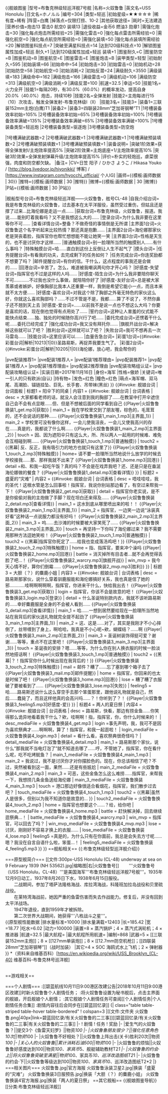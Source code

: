{{舰娘图鉴
|型号=布鲁克林级轻巡洋舰7号舰
|名称=火奴鲁鲁
|英文名=USS Honolulu
|日文名=ホノルル
|编号=304
|类型=轻巡
|初始星级=★★☆☆☆
|稀有度=稀有
|阵营=白鹰
|掉落点=仅限打捞、10-2
|其他获取途径= 
|耗时=无法建造
|营养价值=炮击13  雷击0  航空0  装填13
|退役收益=金币6 燃油3 勋章1
|需强化炮击=30
|强化每点炮击所需经验=25
|需强化雷击=0
|强化每点雷击所需经验=0
|需强化航空=0
|强化每点航空所需经验=0
|需强化装填=50
|强化每点装填所需经验=20
|解锁图鉴科技点=7
|突破至满星科技点=14
|达到120级科技点=10
|解锁图鉴属性加成=轻巡 耐久+1
|达到120级属性加成=轻巡 装填+1
|图鉴耐久=C
|图鉴防空=B
|图鉴机动=B
|图鉴航空=E
|图鉴雷击=E
|图鉴炮击=B
|装甲类型=轻型
|初始耐久=595
|初始装填=66
|初始命中=54
|初始炮击=30
|初始雷击=0
|初始机动=28
|初始防空=58
|初始航空=0
|初始消耗=2
|初始反潜=24
|满级耐久=3550
|满级装填=183
|满级命中=162
|满级炮击=166
|满级雷击=0
|满级机动=106
|满级防空=313
|满级航空=0
|满级消耗=9
|满级反潜=100
|航速=32.5
|幸运=50
|技能1名=火力全开
|技能1=每隔20秒，有30.0%（60.0%）的概率发动，提高自身20.0%（40.0%）炮击，持续10秒
|技能2名=全弹发射
|技能2=主炮每进行15（10）次攻击，触发全弹发射-布鲁克林级I（II）
|技能3名=
|技能3=
|装备1=三联装152mm主炮(白鹰)T1
|装备2=
|装备3=四联装28mm“芝加哥钢琴”T1
|1号槽装备效率初始=105%
|2号槽装备效率初始=65%
|3号槽装备效率初始=100%
|1号槽装备效率满破=135%
|2号槽装备效率满破=65%
|3号槽装备效率满破=100%
|1号槽装备类型=轻巡炮
|2号槽装备类型=驱逐炮
|3号槽装备类型=防空炮
<!--鱼雷底座数不代表武器数，不了解的请勿修改数据。-->
|1号槽满破武器数=2
|2号槽满破武器数=1
|3号槽满破武器数=1
|1号槽满破预装填数=2
|2号槽满破预装填数=1
|3号槽满破预装填数=1
|装备说明=
|突破1阶效果=获得全弹发射I/主炮效率提高5%
|突破2阶效果=主炮底座+1/主炮效率提高10%
|突破3阶效果=全弹发射弹幕升级/主炮效率提高15%
|评价=朴实的轻炮巡，虐菜很强，肉度和防空都欠缺。
|备注=
|CV=日笠 阳子 / ひかさ  ようこ / Hikasa Youko / [http://blog.livedoor.jp/hiyonikki/ 博客] / [https://www.instagram.com/hyocchi_official/ 个人IG]
|画师={{模板:画师数据 | 30}}
|推特={{模板:画师数据 | 30 |推特}}
|微博={{模板:画师数据 | 30 |微博}}
|P站={{模板:画师数据 | 30 |P站}}

|舰船型号台词=布鲁克林级轻巡洋舰——火奴鲁鲁，舷号CL-48
|自我介绍台词=我是布鲁克林级的火奴鲁鲁，过去基本在太平洋服役，虽然受过重伤，但姑且还是撑了过来…比海伦娜是走运一点……
|获取台词=布鲁克林级，火奴鲁鲁，报道。我说……能别盯着我看吗？又不是我想这么大的……
|登录台词=为什么我非要在这里等你不可……
|查看详情台词=整备？不做奇怪的事情倒是无所谓
|主界面1台词=火奴鲁鲁这个名字听起来比较热情？那还真是抱歉……
|主界面2台词=海伦娜那家伙老是哭丧着脸，指挥官你也帮忙想想能不能让她笑一笑
|主界面3台词=性格是天生的，也不是讨厌你才这样……
|普通触摸台词=别一脸理所当然的触摸别人……有什么事吗？
|特殊触摸台词=哈……直白到这份上反倒让人生不起气了
|摸头台词=
|任务提醒台词=有看我的功夫，去完成剩下的任务如何？
|任务完成台词=你连奖励都不想要了吗？
|邮件提醒台词=有你的信。干什么，这点程度的事我还是会做的……
|回港台词=辛苦了。怎么，难道被我嘲讽两句你才开心吗？
|好感度-失望台词=指挥官也不过是这样的人吗……
|好感度-陌生台词=为什么我非要陪你聊天不可…………不过我也没什么事做，就陪陪你好了
|好感度-友好台词=总是被大家羡慕或者嫉妒，好像胸部比我本人还重要一样，我倒是希望它能小一点，而且本来就不太方便……
|好感度-喜欢台词=对我这个除了胸部之外毫无特色的家伙这么好，你就这么喜欢胸部吗？……不过不管是不是，我都……算了不说了，不然你鼻子还不翘到天上去
|好感度-爱台词=……以前我不是说一点也不想这么大吗？你要是喜欢的话，现在倒也觉得有点用处了……
|誓约台词=这种让人害羞的仪式能不能快点结束……独、独处的时候随你高兴行了吧……
|委托完成台词=还愣着干什么呢……委托已经完成了
|强化成功台词=我又没有拜托你……
|旗舰开战台词=解决掉这些就可以了吧？
|胜利台词=这样就可以了吧？
|失败台词=我可不想再去一次马雷岛……
|技能台词=这里应该可以……
|血量告急台词=
|彩蛋1台词={{#invoke:彩蛋台词|解析|10213|1|0}}圣路易斯，再捉弄我要生气了。
|彩蛋2台词={{#invoke:彩蛋台词|解析|10205|1|0}}海伦娜，放心吧，我会帮你的

|pve配装推荐1=
|pve配装1推荐人=
|pve配装1推荐理由=
|pvp配装推荐1=
|pvp配装1推荐人=
|pvp配装1推荐理由=
|pvp配装2推荐理由
|pve配装攻略组认证=
|pvp配装攻略组认证=
|实装日期=2017年11月16日
|身份=海军
|性格=傲娇
|关键词=唯一引人的只有欧派(自认)
|持有物=
|发色=红色
|瞳色=红色
|萌点=海军帽、双马尾、高潮脸、锚链挂坠、巨乳、长手套、吊带袜(黑丝)
}}
{{#invoke: 舰娘台词 | 台词面板 
| 标题1 = 阳伞下的同桌
| 内容1 = {{#invoke: 舰娘台词 | 台词表格
  | desc = 大家都看老师的话，就没人会注意到我的胸部了……在教室中打开伞遮住自己会不会有点显眼……但、但是不想被后面的同学看到自己 {{Player|火奴鲁鲁换装1_get.mp3|获取}}
  | main_1 =  我在学校里交到了朋友喔，棕色的，毛茸茸的，还不会说话的那种…… {{Player|火奴鲁鲁换装1_main_1.mp3|主界面_1}}
  | main_2 =  学校里可没有像你这样，一会儿使我沮丧，一会儿又使我高兴的存在……真是的，我都说了什么啊…… {{Player|火奴鲁鲁换装1_main_2.mp3|主界面_2}}
  | touch = 因、因为遮阳伞只有这么大，所、所以两人一起用的时候难、难免会互相碰到啊…… {{Player|火奴鲁鲁换装1_touch_1.mp3|普通触摸}}
  | touch2 ={{黑幕| 反、反正，我有吸引力的地方也就只有这里了}} {{Player|火奴鲁鲁换装1_touch_2.mp3|特殊触摸}}
  | home= 请不要一脸理所当然地说什么放学的时候去学校接我……那、那样我就不出来了 {{Player|火奴鲁鲁换装1_home.mp3|回港}}
  | detail =和、和我一起吃午饭？真的吗？不会是在戏弄我吧？还、还是只是在垂涎海伦娜做的餐食？ {{Player|火奴鲁鲁换装1_detail.mp3|查看详情}}
  }}
| 标题2 = 盛夏的“灾难”
| 内容2 = {{#invoke: 舰娘台词 | 台词表格
  | desc = 唔哇哇哇，我的圣代！这根水管是怎么回事啦！指挥官，我说你别站那边看了，有空过来帮我一下！ {{Player|火奴鲁鲁换装2_get.mp3|获取}}
  | detail = 指挥官你老实说，是不是你偷偷对我的主炮做了手脚？现在坦白还来得及…… {{Player|火奴鲁鲁换装2_detail.mp3|查看详情}}
  | main_1 =  这水到底从哪里喷出来的啦！！ {{Player|火奴鲁鲁换装2_main_1.mp3|主界面_1}}
  | main_2 =  指挥官，一边笑一边说“泳装真好看”这种话一点说服力都没有好吗！ {{Player|火奴鲁鲁换装2_main_2.mp3|主界面_2}}
  | main_3 =  呜……去沙滩的时候要被大家笑死了…… {{Player|火奴鲁鲁换装2_main_3.mp3|主界面_3}}
  | touch = 再坚持一下你叫了海伦娜过来？我不需要用那种方法逗她笑啦！ {{Player|火奴鲁鲁换装2_touch_1.mp3|普通触摸}}
  | touch2 = {{黑幕|指挥官你死定了……给我也变成落汤鸡吧！}} {{Player|火奴鲁鲁换装2_touch_2.mp3|特殊触摸}}
  | home = 指、指挥官，要来冲个澡吗 {{Player|火奴鲁鲁换装2_home.mp3|回港}}
  | battle = 消灭掉所有目击者…就不会再觉得丢脸了吧…！ {{Player|火奴鲁鲁换装2_warcry.mp3|旗舰开战}}
  | win_mvp = 我今天心情不好，算你们倒霉…… {{Player|火奴鲁鲁换装2_mvp.mp3|胜利}}
  }}
| 标题3 = 大胆（？）的麋鹿小姐
| 内容3 = {{#invoke: 舰娘台词 | 台词表格
  | desc = 路易斯那家伙，说什么穿着驯鹿服能和海伦娜搞好关系，我也真是信了她的邪…………哇啊啊啊啊啊，指挥官，你进来干什么，快给我出去！ {{Player|火奴鲁鲁换装3_get.mp3|获取}}
  | login = 指挥官，你该不会是故意的吧！ {{Player|火奴鲁鲁换装3_login.mp3|登录}}
  | detail = 什么圣诞特别款内衣，我就不该听路易斯的……幸好麋鹿服是全身的不会被人看到…… {{Player|火奴鲁鲁换装3_detail.mp3|查看详情}}
  | main_1 = 哈……一想到居然要给现在一脸理所当然地站在我背后的家伙送礼物就完全提不起劲了 {{Player|火奴鲁鲁换装3_main_1.mp3|主界面_1}}
  | main_2 = 这、这是……对了，其实是我刚才不小心摔倒了，丝带缠到了身上，啊哈哈，我真是不小心呢~欸，蝴蝶结？……啊 {{Player|火奴鲁鲁换装3_main_2.mp3|主界面_2}}
  | main_3 = 圣诞树装饰得挺可爱？谢谢……等等，重点不在这里吧！ {{Player|火奴鲁鲁换装3_main_3.mp3|主界面_3}}
  | touch = 圣诞夜的安排？嗯……等等，为什么你在别人换衣服的时候一脸淡然地搭话啊！ {{Player|火奴鲁鲁换装3_touch_1.mp3|普通触摸}}
  | touch2 = {{黑幕|？！指挥官你什么时候出现在我背后的！}} {{Player|火奴鲁鲁换装3_touch_2.mp3|特殊触摸}}
  | mail = 邮件？糟了……忘了塞到哪个箱子去了 {{Player|火奴鲁鲁换装3_mail.mp3|邮件提醒}}
  | home = 指挥官，你回来的也太是时候了吧！ {{Player|火奴鲁鲁换装3_home.mp3|回港}}
  | lose = 糟了糟了衣服破了要被看到了…… {{Player|火奴鲁鲁换装3_lose.mp3|失败}}
  | feeling5 = 哈……路易斯还说什么这么穿空手去那个笨蛋那里，跟他说礼物就是自己，然后……蠢毙了，而且这样他真的会高兴吗……？！你听到了？！ {{Player|火奴鲁鲁换装3_feeling5.mp3|好感度-爱}}
  }}
| 标题4 = 两人的夏日祭
| 内容4 = {{#invoke: 舰娘台词 | 台词表格
  | desc = 路易斯，快看，那边有捞金鱼……你笑得那么诡异地看着我干什么？欸，哇啊啊！指，指挥官，你，你什么时候来的！
  | desc_mediaFile = 火奴鲁鲁换装4_get.mp3
  | login =事先声明，我，我可不是因为喜欢祭典才……啊啊啊，算了！指挥官，和我一起逛啦！
  | login_mediaFile = 火奴鲁鲁换装4_login.mp3
  | detail = 看什么看，喜欢祭典很奇怪吗？
  | detail_mediaFile = 火奴鲁鲁换装4_detail.mp3
  | main_1 = 路易斯那个家伙，说什么“那我就不当电灯泡了”就不知道去哪了……哼，不管她了，指挥官，你在看什么呢，吃不吃烤鱿鱼？
  | main_1_mediaFile = 火奴鲁鲁换装4_main_1.mp3
  | main_2 = 我说过，我不是讨厌你才对你摆脸色的。现在，你总该相信了吧？不过，突然被看到这一面，果然……还是有些尴尬
  | main_2_mediaFile = 火奴鲁鲁换装4_main_2.mp3
  | main_3 = 可恶，这些金鱼怎么这么难捞……指挥官，来帮我一下，我想捞几条金鱼送给海伦娜
  | main_3_mediaFile = 火奴鲁鲁换装4_main_3.mp3
  | touch = 港口那边好像很适合看烟花，指挥官，我们散步过去吧？
  | touch_mediaFile = 火奴鲁鲁换装4_touch_1.mp3
  | touch2 = {{黑幕|虽然人是很多，但别以为我不知道你是故意的…	}}
  | touch2_mediaFile = 火奴鲁鲁换装4_touch_2.mp3
  | home = 指挥官也想要这个……？给，给你吧	
  | home_mediaFile = 火奴鲁鲁换装4_home.mp3
  | battle = 赶快解决掉，回去继续逛祭典…！
  | battle_mediaFile = 火奴鲁鲁换装4_warcry.mp3
  | win_mvp = 指挥官，可以回去了吗？
  | win_mvp_mediaFile = 火奴鲁鲁换装4_mvp.mp3
  | lose = 讨厌，刚刚好不容易才换上的衣服……
  | lose_mediaFile = 火奴鲁鲁换装4_lose.mp3
  | feeling5 =真是的，为什么只有在你面前，我总是会失去方寸呢……嗯？我没在自言自语什么啦，笨蛋…！
  | feeling5_mediaFile = 火奴鲁鲁换装4_feeling5.mp3
  }}
}}
==舰船相关==
{{:布鲁克林级轻型巡洋舰介绍}}

===原型舰简介===
[[文件:300px-USS Honolulu (CL-48) underway at sea on 9 February 1939 (NH 53562).jpg|缩略图|右|火奴鲁鲁号]]
　　'''火奴鲁鲁号（USS Honolulu，CL-48）'''是美国海军'''布鲁克林级轻巡洋舰7号舰'''。1935年12月9日动工，1937年8月26日下水，1938年6月15日服役。<br>
　　二战期间，参加了塔萨法隆格海战、库拉湾海战，科隆班加拉岛战役和贝里硫战役。<br>
　　在莱特湾海战前，她因严重的鱼雷伤害而失去作战能力。修复后，并没有回到太平洋战场。<br>
　　1947年退役，直到1959年才被拆除。<br>
　　第二次世界大战期间，她获得'''八枚战斗之星'''。<br>
{{原型舰性能数据
|排水量标准=10000
|排水量满载=12403
|长=185.42
|宽=18.77
|吃水=6.02
|动力=100000
|装置=8 × 蒸汽锅炉；4 × 蒸汽式涡轮机；4 × 推进器
|航速=32.5
|最大航程=
|最大航程所用航速=
|编制=868
|武器=5 × [[三联装152mm主炮]]；8 × [[127mm单装炮]]；8 × [[12.7mm防空机枪]]；[[四联装28mm“芝加哥钢琴”]]（战时加装）
|其它=4 × SOC 海鸥式水上飞机；2 × 弹射器
}}
*（资料来自维基百科）<ref>[https://en.wikipedia.org/wiki/USS_Brooklyn_(CL-40) 维基百科-布鲁克林号巡洋舰]</ref><br><br>


==游戏相关==

===个人剧情===
:[[碧蓝航线10月11日9:00港区改建公告|2018年10月11日9:00港区改建]]时新火奴鲁鲁个人剧情任务；
:将火奴鲁鲁设置为秘书舰后，点击主界面的舰娘，开启舰娘个人剧情；
:其它舰娘个人剧情任务可查阅[[个人剧情任务|个人剧情任务合集]]
:剧情内容往后会同步在[[碧蓝回忆录]]
{| class="table table-striped table-hover  table-bordered"
! colspan=3 |[[文件:文件夹 火奴鲁鲁.png|40px|link=碧蓝回忆录/有关火奴鲁鲁的二三事]][[碧蓝回忆录/有关火奴鲁鲁的二三事|有关火奴鲁鲁的二三事]]
|-
! 剧情
! 任务
! 奖励
|-
|爱生气的火奴鲁鲁？||提交3个《鱼雷天妇罗》||物资*100
|-
|火奴鲁鲁朋友很少？||强化任意角色10次||物资*100
|-
|火奴鲁鲁不好相处？||火奴鲁鲁上阵出击(关卡)胜利20次||物资*100
|-
|关心人的火奴鲁鲁||累计消耗石油500||物资*100
|-
|火奴鲁鲁的烦恼||火奴鲁鲁好感度达到100||物资*100、家具币*5、舰艇辅助教材T2*1
|-
|火奴鲁鲁的约会·上||将火奴鲁鲁突破至满星||物资*100、家具币*10、巡洋改造图纸T2*1
|-
|火奴鲁鲁的约会·下||火奴鲁鲁等级达到100||物资*100、家具币*10、巡洋改造图纸T2*2
|}
===相关图片===
<gallery mode="packed" heights="300px">
火奴鲁鲁.jpg|官方海报
火奴鲁鲁泳装卫星2.jpg|换装「盛夏的“灾难”」
火奴鲁鲁换装3日服预告.jpg|换装「大胆（？）的麋鹿小姐」
火奴鲁鲁换装4官方海报.jpg|换装「两人的夏日祭」
</gallery>
==其它舰船==
{{舰娘图鉴导航}}
[[分类:布鲁克林级轻巡洋舰]]